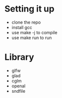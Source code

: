 # Setting it up
 - clone the repo
 - install gcc
 - use make -j to compile
 - use make run to run

# Library
 - glfw
 - glad
 - cglm
 - openal
 - sndfile